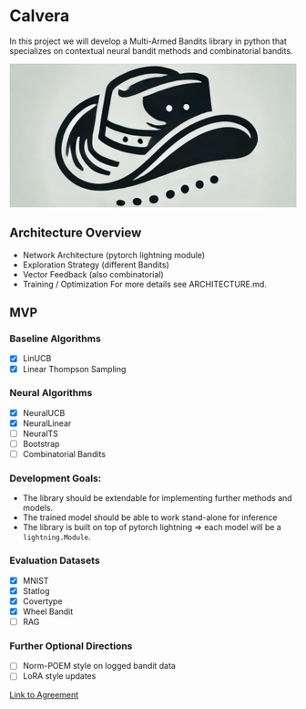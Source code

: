 # Calvera
In this project we will develop a Multi-Armed Bandits library in python that specializes on contextual neural bandit methods and combinatorial bandits.

![logo](./logo/calvera21.png)

## Architecture Overview
- Network Architecture (pytorch lightning module)
- Exploration Strategy (different Bandits)
- Vector Feedback (also combinatorial)
- Training / Optimization
For more details see ARCHITECTURE.md.

## MVP
### Baseline Algorithms
- [x] LinUCB
- [x] Linear Thompson Sampling

### Neural Algorithms
- [x] NeuralUCB
- [x] NeuralLinear
- [ ] NeuralTS
- [ ] Bootstrap
- [ ] Combinatorial Bandits

### Development Goals:
- The library should be extendable for implementing further methods and models.
- The trained model should be able to work stand-alone for inference
- The library is built on top of pytorch lightning => each model will be a `lightning.Module`.

### Evaluation Datasets
- [x] MNIST
- [x] Statlog
- [x] Covertype
- [x] Wheel Bandit
- [ ] RAG

### Further Optional Directions
- [ ] Norm-POEM style on logged bandit data
- [ ] LoRA style updates

[Link to Agreement](https://docs.google.com/document/d/1qs0hDGVd5MHe6PK5uL_GVNjiIePBJscbNkjGotF9-Uk/edit?tab=t.0])

